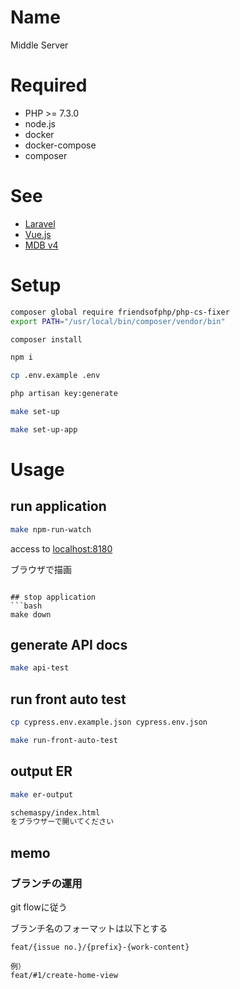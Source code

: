 # Name

 Middle Server

# Required
- PHP >= 7.3.0
- node.js
- docker
- docker-compose
- composer

# See
- [Laravel](https://laravel.com/)
- [Vue.js](https://jp.vuejs.org/index.html)
- [MDB v4](https://mdbootstrap.com/)


# Setup
```bash
composer global require friendsofphp/php-cs-fixer
export PATH="/usr/local/bin/composer/vendor/bin"
```

```bash
composer install
```

```bash
npm i
```

```bash
cp .env.example .env
```

```bash
php artisan key:generate
```

```bash
make set-up
```

```bash
make set-up-app
```

# Usage

## run application
```bash
make npm-run-watch
```

access to [localhost:8180](localhost:8180)

ブラウザで描画
```

## stop application
```bash
make down
```

## generate API docs
```bash
make api-test
```

## run front auto test
```bash
cp cypress.env.example.json cypress.env.json

make run-front-auto-test
```

## output ER
```bash
make er-output

schemaspy/index.html
をブラウザーで開いてください
```

## memo
### ブランチの運用
git flowに従う

ブランチ名のフォーマットは以下とする
```
feat/{issue no.}/{prefix}-{work-content}

例）
feat/#1/create-home-view
```

